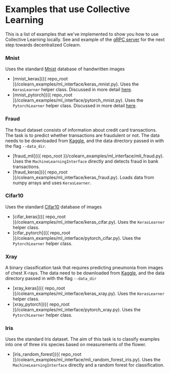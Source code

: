 # Examples that use Collective Learning
This is a list of examples that we've implemented to show you how to use Collective Learning locally. See and example of
the [gRPC server](grpc_examples.md) for the next step towards decentralized Colearn. 

### Mnist
  Uses the standard [Mnist](https://en.wikipedia.org/wiki/MNIST_database) database of handwritten images
  
* [mnist_keras]({{ repo_root }}/colearn_examples/ml_interface/keras_mnist.py). 
  Uses the `KerasLearner` helper class. 
  Discussed in more detail [here](./intro_tutorial_keras.md).
* [mnist_pytorch]({{ repo_root }}/colearn_examples/ml_interface/pytorch_mnist.py). 
  Uses the `PytorchLearner` helper class. 
  Discussed in more detail [here](./intro_tutorial_pytorch.md).
### Fraud
  The fraud dataset consists of information about credit card transactions. 
  The task is to predict whether transactions are fraudulent or not.
  The data needs to be downloaded from [Kaggle](https://www.kaggle.com/c/ieee-fraud-detection), 
  and the data directory passed in with the flag `--data_dir`. 

* [fraud_mli]({{ repo_root }}/colearn_examples/ml_interface/mli_fraud.py).
  Uses the `MachineLearningInterface` directly and detects fraud in bank transactions.
* [fraud_keras]({{ repo_root }}/colearn_examples/ml_interface/keras_fraud.py). 
  Loads data from numpy arrays and uses `KerasLearner`.
### Cifar10
  Uses the standard [Cifar10](https://en.wikipedia.org/wiki/CIFAR-10) database of images

* [cifar_keras]({{ repo_root }}/colearn_examples/ml_interface/keras_cifar.py). 
  Uses the `KerasLearner` helper class.
* [cifar_pytorch]({{ repo_root }}/colearn_examples/ml_interface/pytorch_cifar.py).
  Uses the `PytorchLearner` helper class.
### Xray
  A binary classification task that requires predicting pneumonia from images of chest X-rays. 
  The data need to be downloaded from [Kaggle](https://www.kaggle.com/paultimothymooney/chest-xray-pneumonia), 
  and the data directory passed in with the flag `--data_dir`

* [xray_keras]({{ repo_root }}/colearn_examples/ml_interface/keras_xray.py). 
  Uses the `KerasLearner` helper class.
* [xray_pytorch]({{ repo_root }}/colearn_examples/ml_interface/pytorch_xray.py). 
  Uses the `PytorchLearner` helper class.

### Iris
Uses the standard Iris dataset. 
The aim of this task is to classify examples into one of three iris species based on measurements of the flower.

* [iris_random_forest]({{ repo_root }}/colearn_examples/ml_interface/mli_random_forest_iris.py). 
  Uses the `MachineLearningInterface` directly and a random forest for classification.